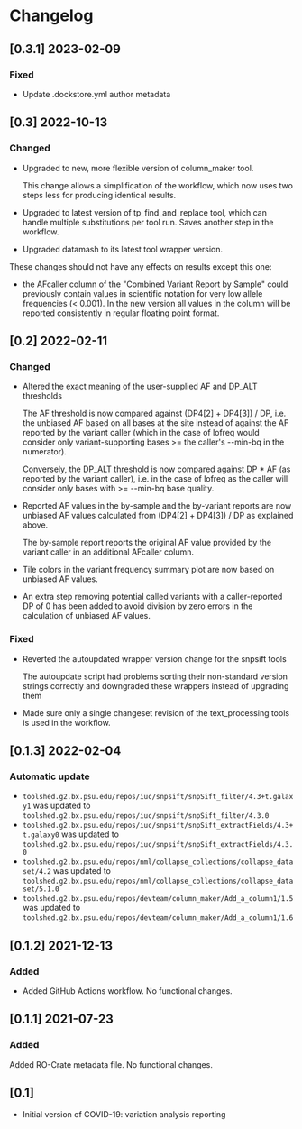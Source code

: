 # Changelog

## [0.3.1] 2023-02-09

### Fixed
- Update .dockstore.yml author metadata

## [0.3] 2022-10-13

### Changed

- Upgraded to new, more flexible version of column_maker tool.
  
  This change allows a simplification of the workflow, which now uses two
  steps less for producing identical results.
- Upgraded to latest version of tp_find_and_replace tool, which can handle
  multiple substitutions per tool run. Saves another step in the workflow.
- Upgraded datamash to its latest tool wrapper version.

These changes should not have any effects on results except this one:

- the AFcaller column of the "Combined Variant Report by Sample" could
  previously contain values in scientific notation for very low allele
  frequencies (< 0.001). In the new version all values in the column will be
  reported consistently in regular floating point format.

## [0.2] 2022-02-11

### Changed

- Altered the exact meaning of the user-supplied AF and DP_ALT thresholds
  
  The AF threshold is now compared against (DP4[2] + DP4[3]) / DP, i.e. the
  unbiased AF based on all bases at the site instead of against the AF reported
  by the variant caller (which in the case of lofreq would consider only
  variant-supporting bases >= the caller's --min-bq in the numerator).
  
  Conversely, the DP_ALT threshold is now compared against DP * AF (as reported
  by the variant caller), i.e. in the case of lofreq as the caller will
  consider only bases with >= --min-bq base quality.
- Reported AF values in the by-sample and the by-variant reports are now
  unbiased AF values calculated from (DP4[2] + DP4[3]) / DP as explained above.
  
  The by-sample report reports the original AF value provided by the variant
  caller in an additional AFcaller column.
- Tile colors in the variant frequency summary plot are now based on unbiased
  AF values.
- An extra step removing potential called variants with a caller-reported
  DP of 0 has been added to avoid division by zero errors in the calculation
  of unbiased AF values.

### Fixed

- Reverted the autoupdated wrapper version change for the snpsift tools
  
  The autoupdate script had problems sorting their non-standard version strings
  correctly and downgraded these wrappers instead of upgrading them
- Made sure only a single changeset revision of the text_processing tools is
  used in the workflow.

## [0.1.3] 2022-02-04

### Automatic update
- `toolshed.g2.bx.psu.edu/repos/iuc/snpsift/snpSift_filter/4.3+t.galaxy1` was updated to `toolshed.g2.bx.psu.edu/repos/iuc/snpsift/snpSift_filter/4.3.0`
- `toolshed.g2.bx.psu.edu/repos/iuc/snpsift/snpSift_extractFields/4.3+t.galaxy0` was updated to `toolshed.g2.bx.psu.edu/repos/iuc/snpsift/snpSift_extractFields/4.3.0`
- `toolshed.g2.bx.psu.edu/repos/nml/collapse_collections/collapse_dataset/4.2` was updated to `toolshed.g2.bx.psu.edu/repos/nml/collapse_collections/collapse_dataset/5.1.0`
- `toolshed.g2.bx.psu.edu/repos/devteam/column_maker/Add_a_column1/1.5` was updated to `toolshed.g2.bx.psu.edu/repos/devteam/column_maker/Add_a_column1/1.6`

## [0.1.2] 2021-12-13

### Added
- Added GitHub Actions workflow. No functional changes.

## [0.1.1] 2021-07-23

### Added

Added RO-Crate metadata file. No functional changes.

## [0.1]

- Initial version of COVID-19: variation analysis reporting
